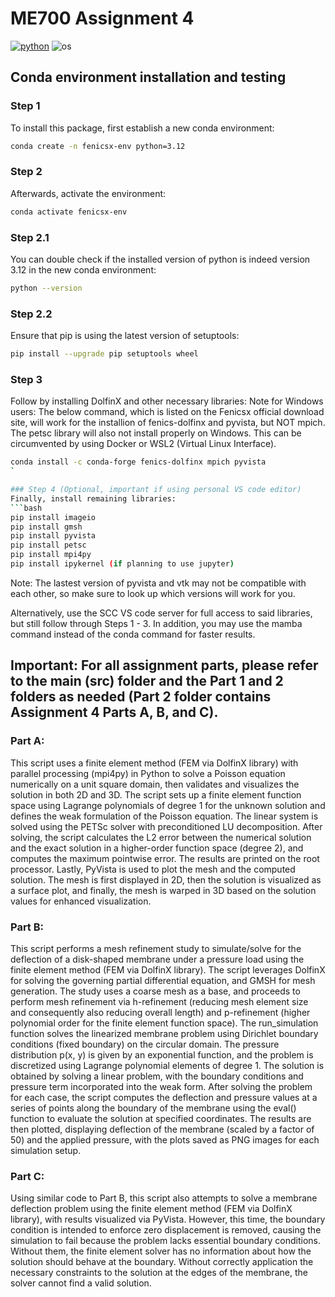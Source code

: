 # ME700 Assignment 4

[![python](https://img.shields.io/badge/python-3.12-blue.svg)](https://www.python.org/)
![os](https://img.shields.io/badge/os-ubuntu%20|%20macos%20|%20windows-blue.svg)

## Conda environment installation and testing
### Step 1
To install this package, first establish a new conda environment:
```bash
conda create -n fenicsx-env python=3.12
```
### Step 2
Afterwards, activate the environment:
```bash
conda activate fenicsx-env
```
### Step 2.1
You can double check if the installed version of python is indeed version 3.12 in the new conda environment:
```bash
python --version
```
### Step 2.2
Ensure that pip is using the latest version of setuptools:
```bash
pip install --upgrade pip setuptools wheel
```
### Step 3
Follow by installing DolfinX and other necessary libraries:
Note for Windows users: The below command, which is listed on the Fenicsx official download site, will work for the installion of fenics-dolfinx and pyvista, but NOT mpich. The petsc library will also not install properly on Windows. This can be circumvented by using Docker or WSL2 (Virtual Linux Interface).
```bash
conda install -c conda-forge fenics-dolfinx mpich pyvista
`

### Step 4 (Optional, important if using personal VS code editor)
Finally, install remaining libraries:
```bash
pip install imageio
pip install gmsh
pip install pyvista
pip install petsc
pip install mpi4py
pip install ipykernel (if planning to use jupyter)
```
Note: The lastest version of pyvista and vtk may not be compatible with each other, so make sure to look up which versions will work for you.

Alternatively, use the SCC VS code server for full access to said libraries, but still follow through Steps 1 - 3. In addition, you may use the mamba command instead of the conda command for faster results.

## Important: For all assignment parts, please refer to the main (src) folder and the Part 1 and 2 folders as needed (Part 2 folder contains Assignment 4 Parts A, B, and C).

### Part A:

This script uses a finite element method (FEM via DolfinX library) with parallel processing (mpi4py) in Python to solve a Poisson equation numerically on a unit square domain, then validates and visualizes the solution in both 2D and 3D. The script sets up a finite element function space using Lagrange polynomials of degree 1 for the unknown solution and defines the weak formulation of the Poisson equation. The linear system is solved using the PETSc solver with preconditioned LU decomposition. After solving, the script calculates the L2 error between the numerical solution and the exact solution in a higher-order function space (degree 2), and computes the maximum pointwise error. The results are printed on the root processor. Lastly, PyVista is used to plot the mesh and the computed solution. The mesh is first displayed in 2D, then the solution is visualized as a surface plot, and finally, the mesh is warped in 3D based on the solution values for enhanced visualization.

### Part B:

This script performs a mesh refinement study to simulate/solve for the deflection of a disk-shaped membrane under a pressure load using the finite element method (FEM via DolfinX library). The script leverages DolfinX for solving the governing partial differential equation, and GMSH for mesh generation. The study uses a coarse mesh as a base, and proceeds to perform mesh refinement via h-refinement (reducing mesh element size and consequently also reducing overall length) and p-refinement (higher polynomial order for the finite element function space).
The run_simulation function solves the linearized membrane problem using Dirichlet boundary conditions (fixed boundary) on the circular domain. The pressure distribution p(x, y) is given by an exponential function, and the problem is discretized using Lagrange polynomial elements of degree 1. The solution is obtained by solving a linear problem, with the boundary conditions and pressure term incorporated into the weak form. After solving the problem for each case, the script computes the deflection and pressure values at a series of points along the boundary of the membrane using the eval() function to evaluate the solution at specified coordinates. The results are then plotted, displaying deflection of the membrane (scaled by a factor of 50) and the applied pressure, with the plots saved as PNG images for each simulation setup.

### Part C:

Using similar code to Part B, this script also attempts to solve a membrane deflection problem using the finite element method (FEM via DolfinX library), with results visualized via PyVista. However, this time, the boundary condition is intended to enforce zero displacement is removed, causing the simulation to fail because the problem lacks essential boundary conditions. Without them, the finite element solver has no information about how the solution should behave at the boundary. Without correctly application the necessary constraints to the solution at the edges of the membrane, the solver cannot find a valid solution.
